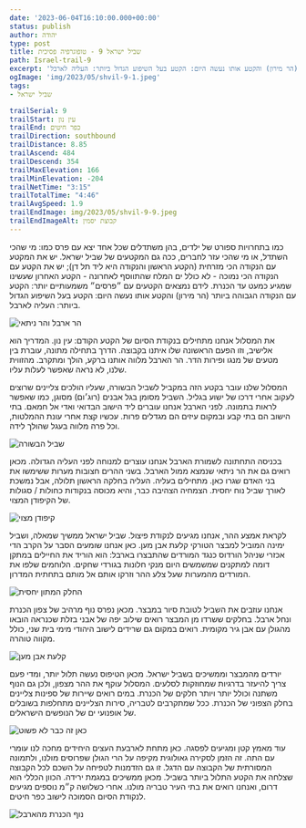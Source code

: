 ```yaml
---
date: '2023-06-04T16:10:00.000+00:00'
status: publish
author: יהודה
type: post
title: שביל ישראל 9 - טופוגרפיה פסיכית
path: Israel-trail-9
excerpt: 'כמו בתחרויות ספורט של ילדים, בהן משתדלים שכל אחד יצא עם פרס כמו: מי שהכי השתדל, או מי שהכי עזר לחברים, ככה גם המקטעים של שביל ישראל. יש את המקטע עם הנקודה הכי מזרחית (הקטע הראשון והנקודה היא ליד תל דן); יש את הקטע עם הנקודה הכי נמוכה - לא כולל ים המלח שהתווסף לאחרונה - הקטע האחרון שעשינו שמגיע כמעט עד הכנרת. לידם נמצאים הקטעים עם ״פרסים״ משמעותיים יותר: הקטע עם הנקודה הגבוהה ביותר (הר מירון) והקטע אותו נעשה היום: הקטע בעל השיפוע הגדול ביותר: העליה לארבל'
ogImage: 'img/2023/05/shvil-9-1.jpeg'
tags:
- שביל ישראל

trailSerial: 9
trailStart: עין נון
trailEnd: כפר חיטים
trailDirection: southbound
trailDistance: 8.85
trailAscend: 484
trailDescend: 354
trailMaxElevation: 166
trailMinElevation: -204
trailNetTime: "3:15"
trailTotalTime: "4:46"
trailAvgSpeed: 1.9
trailEndImage: img/2023/05/shvil-9-9.jpeg
trailEndImageAlt: קבוצת יסמין
---
```


כמו בתחרויות ספורט של ילדים, בהן משתדלים שכל אחד יצא עם פרס כמו: מי שהכי השתדל, או מי שהכי עזר לחברים, ככה גם המקטעים של שביל ישראל. יש את המקטע עם הנקודה הכי מזרחית (הקטע הראשון והנקודה היא ליד תל דן); יש את הקטע עם הנקודה הכי נמוכה - לא כולל ים המלח שהתווסף לאחרונה - הקטע האחרון שעשינו שמגיע כמעט עד הכנרת. לידם נמצאים הקטעים עם ״פרסים״ משמעותיים יותר: הקטע עם הנקודה הגבוהה ביותר (הר מירון) והקטע אותו נעשה היום: הקטע בעל השיפוע הגדול ביותר: העליה לארבל.

![הר ארבל והר ניתאי](/img/2023/05/shvil-9-1.jpeg "הארבל - ההר והאתגר")

את המסלול אנחנו מתחילים בנקודת הסיום של הקטע הקודם: עין נון. המדריך הוא אלישיב, וזו הפעם הראשונה שלו איתנו בקבוצה. הדרך בתחילה מתונה, עוברת בין מטעים של מנגו ופירות הדר. הר הארבל מלווה אותנו ברקע, הולך ומתקרב. מהזווית שלנו, לא נראה שאפשר לעלות עליו. 

המסלול שלנו עובר בקטע הזה במקביל לשביל הבשורה, שעליו הולכים צליינים שרוצים לעקוב אחרי דרכו של ישוע בגליל. השביל מסומן בגל אבנים (רוג׳ום) מסוגן, כמו שאפשר לראות בתמונה. לפני הארבל אנחנו עוברים ליד הישוב הבדואי ואדי אל חמאם. בתי הישוב הם בתי קבע ובמקום עיזים הם מגדלים פרות. עכשיו קצת אחרי עונת ההמלטות, וכל פרה מלווה בעגל שהולך לידה. 

![שביל הבשורה](/img/2023/05/shvil-9-2.jpeg "שביל הבשורה")

בכניסה התחתונה לשמורת הארבל אנחנו עוצרים למנוחה לפני העליה הגדולה. מכאן רואים גם את הר ניתאי שנמצא ממול הארבל. בשני ההרים חצובות מערות ששימשו את בני האדם שגרו כאן. מתחילים בעליה. העליה בחלקה הראשון תלולה, אבל נמשכת לאורך שביל נוח יחסית. הצמחיה הצהיבה כבר, והיא מכוסה בנקודות כחולות / סגולות של הקיפודן המצוי.

![קיפודן מצוי](/img/2023/05/shvil-9-4.jpeg "קיפודן מצוי")

לקראת אמצע ההר, אנחנו מגיעים לנקודת פיצול. שביל ישראל ממשיך שמאלה, ושביל ימינה המוביל למבצר הטורקי קלעת אבן מען. כאן אנחנו שומעים הסבר על הקרב הדי אכזרי שניהל הורדוס כנגד המורדים שהתבצרו בארבל: הוא הוריד את החיילים במתקן דומה למתקנים שמשמשים היום מנקי חלונות בגורדי שחקים. הלוחמים שלפו את המורדים מהמערות שעל צלע ההר וזרקו אותם אל מותם בתחתית המדרון. 

![החלק המתון יחסית](/img/2023/05/shvil-9-5.jpeg "החלק המתון יחסית")

אנחנו עוזבים את השביל לטובת סיור במבצר. מכאן נפרס נוף מרהיב של צפון הכנרת ונחל ארבל. בחלקים ששרדו מן המבצר רואים שילוב יפה של אבני בזלת שכנראה הובאו מהגולן עם אבן גיר מקומית. רואים במקום גם שרידים לישוב היהודי מימי בית שני, כולל מקווה טוהרה. 

![קלעת אבן מען](/img/2023/05/shvil-9-6.jpeg "קלעת אבן מען")

יורדים מהמבצר וממשיכים בשביל ישראל. מכאן הטיפוס נעשה תלול יותר, ומדי פעם צריך להיעזר בדרגיות שמחוזקות לסלעים. המסלול עוקף את ההר מצפון, ולכן גם הנוף משתנה וכולל יותר ויותר חלקים של הכנרת. במים רואים שיירות של ספינות צליינים בחלק הצפוני של הכנרת. ככל שמתקרבים לטבריה, סירות הצליינים מתחלפות בשובלים של אופנועי ים של הנופשים הישראלים.

![כאן זה כבר לא פשוט](/img/2023/05/shvil-9-7.jpeg "כאן זה כבר לא פשוט")

עוד מאמץ קטן ומגיעים לפסגה. כאן מתחת לארבעת העצים היחידים מחכה לנו עומרי עם התה. זה הזמן לסקירה גאולוגית מקיפה על הרי הגולן שפרוסים מולנו, ולתמונה המסורתית של הקבוצה עם הדגל. זו גם הזדמנות לטפיחה על השכם לכל הקבוצה שצלחה את הקטע התלול ביותר בשביל. מכאן ממשיכים במגמת ירידה. הכוון הכללי הוא דרום, ואנחנו רואים את בתי העיר טבריה מולנו. אחרי כשלושה ק״מ נוספים מגיעים לנקודת הסיום הסמוכה לישוב כפר חיטים. 

![נוף הכנרת מהארבל](/img/2023/05/shvil-9-8.jpeg "נוף הכנרת מהארבל - היה שווה")

